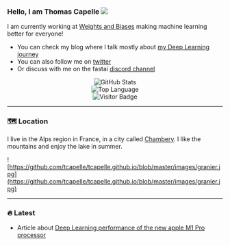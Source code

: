 ### Hello, I am Thomas Capelle <img src="https://media.giphy.com/media/hvRJCLFzcasrR4ia7z/giphy.gif" width="25px">
I am currently working at [Weights and Biases](http://wandb.ai) making machine learning better for everyone!

- You can check my blog where I talk mostly about [my Deep Learning journey](https://tcapelle.github.io/)
- You can also follow me on [twitter](https://twitter.com/capetorch)
- Or discuss with me on the fastai [discord channel](https://discord.gg/hE2w7Gcq)

<p align="center">
    <img alt="GitHub Stats" src="https://github-readme-stats.vercel.app/api?username=tcapelle&show_icons=true&hide=issues&icon_color=000000&hide_border=true&title_color=5391FE&text_color=555">
    <br>
    <img alt="Top Language" src="https://github-readme-stats.vercel.app/api/top-langs/?username=tcapelle&hide=html,&hide_border=true&title_color=5391FE&text_color=555">
    <br>
    <img alt="Visitor Badge" src="https://visitor-badge.laobi.icu/badge?page_id=tcapelle.tcapelle">
</p>

***************

### 🗺 Location

I live in the Alps region in France, in a city called [Chambery](https://en.wikipedia.org/wiki/Chambéry). I like the mountains and enjoy the lake in summer.

![https://github.com/tcapelle/tcapelle.github.io/blob/master/images/granier.jpg](https://github.com/tcapelle/tcapelle.github.io/blob/master/images/granier.jpg)

***************

### 🔥 Latest

- Article about [Deep Learning performance of the new apple M1 Pro processor](https://wandb.ai/tcapelle/apple_m1_pro/reports/Deep-Learning-on-the-M1-Pro-with-Apple-Silicon---VmlldzoxMjQ0NjY3)
